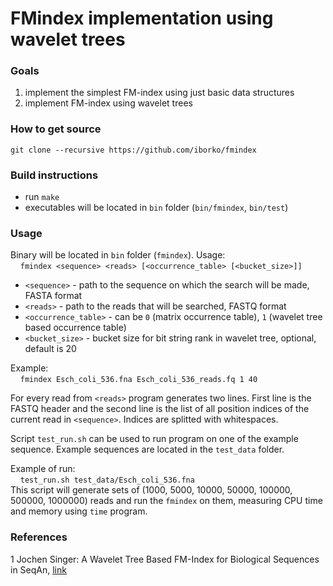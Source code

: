 # FMindex implementation using wavelet trees

### Goals
  1. implement the simplest FM-index using just basic data structures
  2. implement FM-index using wavelet trees

### How to get source
`git clone --recursive https://github.com/iborko/fmindex`

### Build instructions
  * run `make`
  * executables will be located in `bin` folder (`bin/fmindex`, `bin/test`)

### Usage
Binary will be located in `bin` folder (`fmindex`). Usage:  
&nbsp;&nbsp;&nbsp;&nbsp;`fmindex <sequence> <reads> [<occurrence_table> [<bucket_size>]]`

  * `<sequence>` - path to the sequence on which the search will be made, FASTA format
  * `<reads>` - path to the reads that will be searched, FASTQ format
  * `<occurrence_table>` - can be `0` (matrix occurrence table), `1` (wavelet tree based occurrence table)
  * `<bucket_size>` - bucket size for bit string rank in wavelet tree, optional, default is 20

Example:  
&nbsp;&nbsp;&nbsp;&nbsp;`fmindex Esch_coli_536.fna Esch_coli_536_reads.fq 1 40`  

For every read from `<reads>` program generates two lines. First line is the FASTQ header and the second line is the list of all position indices of the current read in `<sequence>`. Indices are splitted with whitespaces.

Script `test_run.sh` can be used to run program on one of the example sequence. Example sequences are located in the `test_data` folder.

Example of run:  
&nbsp;&nbsp;&nbsp;&nbsp;`test_run.sh test_data/Esch_coli_536.fna`  
This script will generate sets of (1000, 5000, 10000, 50000, 100000, 500000, 1000000) reads and run the `fmindex` on them, measuring CPU time and memory using `time` program.

### References
  1 Jochen Singer: A Wavelet Tree Based FM-Index for Biological Sequences in SeqAn, [link](http://www.mi.fu-berlin.de/wiki/pub/ABI/FMIndexThesis/FMIndex.pdf)

